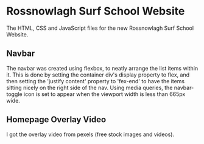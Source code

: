 # Rossnowlagh Surf School Website
The HTML, CSS and JavaScript files for the new Rossnowlagh Surf School Website. 

## Navbar
The navbar was created using flexbox, to neatly arrange the list items within it. This is done by setting the container div's display property to flex, and then setting the 'justify content' property to 'fex-end' to have the items sitting nicely on the right side of the nav. 
Using media queries, the navbar-toggle icon is set to appear when the viewport width is less than 665px wide. 

## Homepage Overlay Video 
I got the overlay video from pexels (free stock images and videos). 